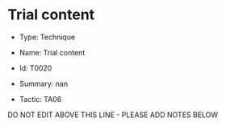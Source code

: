# Trial content

* Type: Technique

* Name: Trial content

* Id: T0020

* Summary: nan

* Tactic: TA06

DO NOT EDIT ABOVE THIS LINE - PLEASE ADD NOTES BELOW
